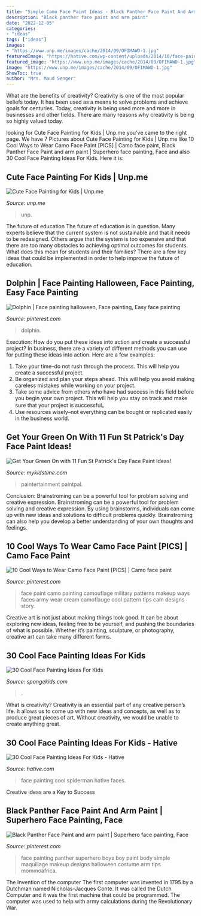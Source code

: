 ```yaml
---
title: "Simple Camo Face Paint Ideas - Black Panther Face Paint And Arm Paint"
description: "Black panther face paint and arm paint"
date: "2022-12-05"
categories:
- "ideas"
tags: ["ideas"]
images:
- "https://www.unp.me/images/cache/2014/09/OFIMAWD-1.jpg"
featuredImage: "https://hative.com/wp-content/uploads/2014/10/face-painting-ideas-for-kids/20-spiderman.jpg"
featured_image: "https://www.unp.me/images/cache/2014/09/OFIMAWD-1.jpg"
image: "https://www.unp.me/images/cache/2014/09/OFIMAWD-1.jpg"
ShowToc: true
author: "Mrs. Maud Senger"
---
```



What are the benefits of creativity?
Creativity is one of the most popular beliefs today. It has been used as a means to solve problems and achieve goals for centuries. Today, creativity is being used more and more in businesses and other fields. There are many reasons why creativity is being so highly valued today.

	

		
looking for Cute Face Painting for Kids | Unp.me you've came to the right page. We have 7 Pictures about Cute Face Painting for Kids | Unp.me like 10 Cool Ways to Wear Camo Face Paint [PICS] | Camo face paint, Black Panther Face Paint and arm paint | Superhero face painting, Face and also 30 Cool Face Painting Ideas For Kids. Here it is:
		
    
## Cute Face Painting For Kids | Unp.me

<img loading=lazy src="https://www.unp.me/images/cache/2014/09/OFIMAWD-1.jpg" onerror="this.onerror=null;this.src='https://tse4.mm.bing.net/th?id=OIP.VcfSi88X7OPQFmwPKG-XBgHaJr&amp;pid=15.1';" alt="Cute Face Painting for Kids | Unp.me">

_Source: unp.me_

>unp. 

	

The future of education
The future of education is in question. Many experts believe that the current system is not sustainable and that it needs to be redesigned. Others argue that the system is too expensive and that there are too many obstacles to achieving optimal outcomes for students. What does this mean for students and their families?
There are a few key ideas that could be implemented in order to help improve the future of education.

    
## Dolphin | Face Painting Halloween, Face Painting, Easy Face Painting

<img loading=lazy src="https://i.pinimg.com/736x/ba/9b/d6/ba9bd6f72add6f779211bd7242fdd862--dolphin-party-belly-painting.jpg" onerror="this.onerror=null;this.src='https://tse1.mm.bing.net/th?id=OIP.W-eAiuAZnhQwVpIuSopoVgHaJR&amp;pid=15.1';" alt="Dolphin | Face painting halloween, Face painting, Easy face painting">

_Source: pinterest.com_

>dolphin. 

	

Execution: How do you put these ideas into action and create a successful project?
In business, there are a variety of different methods you can use for putting these ideas into action. Here are a few examples:
1. Take your time–do not rush through the process. This will help you create a successful project.
2. Be organized and plan your steps ahead. This will help you avoid making careless mistakes while working on your project.
3. Take some advice from others who have had success in this field before you begin your own project. This will help you stay on track and make sure that your project is successful。
4. Use resources wisely–not everything can be bought or replicated easily in the business world.

    
## Get Your Green On With 11 Fun St Patrick&#039;s Day Face Paint Ideas!

<img loading=lazy src="https://www.mykidstime.com/wp-content/uploads/2021/02/St-Patricks-day-face-paint-2.jpg" onerror="this.onerror=null;this.src='https://tse3.mm.bing.net/th?id=OIP.iW4BOWj4WuX_MV5s6ie0ugHaJ4&amp;pid=15.1';" alt="Get Your Green On with 11 Fun St Patrick&#039;s Day Face Paint Ideas!">

_Source: mykidstime.com_

>paintertainment paintpal. 

	

Conclusion: Brainstroming can be a powerful tool for problem solving and creative expression.
Brainstroming can be a powerful tool for problem solving and creative expression. By using brainstorms, individuals can come up with new ideas and solutions to difficult problems quickly. Brainstroming can also help you develop a better understanding of your own thoughts and feelings.

    
## 10 Cool Ways To Wear Camo Face Paint [PICS] | Camo Face Paint

<img loading=lazy src="https://i.pinimg.com/736x/e7/32/39/e73239e689760e0521b34cef9c7a63a1--face-painting-tips-face-paintings.jpg" onerror="this.onerror=null;this.src='https://tse3.mm.bing.net/th?id=OIP.09f-kmTZjpBCKH5CqS-bDgHaHe&amp;pid=15.1';" alt="10 Cool Ways to Wear Camo Face Paint [PICS] | Camo face paint">

_Source: pinterest.com_

>face paint camo painting camouflage military patterns makeup ways faces army wear cream camoflauge cool pattern tips cam designs story. 

	

Creative art is not just about making things look good. It can be about exploring new ideas, feeling free to be yourself, and pushing the boundaries of what is possible. Whether it’s painting, sculpture, or photography, creative art can take many different forms.

    
## 30 Cool Face Painting Ideas For Kids

<img loading=lazy src="https://spongekids.com/wp-content/uploads/2014/10/face-painting-ideas-for-kids/9-elsas-crown.jpg" onerror="this.onerror=null;this.src='https://tse3.mm.bing.net/th?id=OIP.PKB1YmtuYc41Qu995jNZ0gHaLH&amp;pid=15.1';" alt="30 Cool Face Painting Ideas For Kids">

_Source: spongekids.com_

>. 

	

What is creativity?
Creativity is an essential part of any creative person’s life. It allows us to come up with new ideas and concepts, as well as to produce great pieces of art. Without creativity, we would be unable to create anything great.

    
## 30 Cool Face Painting Ideas For Kids - Hative

<img loading=lazy src="https://hative.com/wp-content/uploads/2014/10/face-painting-ideas-for-kids/20-spiderman.jpg" onerror="this.onerror=null;this.src='https://tse3.mm.bing.net/th?id=OIP.pBAYnvjJaB5QzY49PwPMOAHaJ4&amp;pid=15.1';" alt="30 Cool Face Painting Ideas For Kids - Hative">

_Source: hative.com_

>face painting cool spiderman hative faces. 

	

Creative ideas are a Key to Success

    
## Black Panther Face Paint And Arm Paint | Superhero Face Painting, Face

<img loading=lazy src="https://i.pinimg.com/736x/f8/7d/b9/f87db988f625ddf2c70cae977ad18246.jpg" onerror="this.onerror=null;this.src='https://tse4.mm.bing.net/th?id=OIP.7q3uAC65OXEqzypw6IdpCgHaJ3&amp;pid=15.1';" alt="Black Panther Face Paint and arm paint | Superhero face painting, Face">

_Source: pinterest.com_

>face painting panther superhero boys boy paint body simple maquillage makeup designs halloween costume arm tips mommoafrica. 

	

The Invention of the computer
The first computer was invented in 1795 by a Dutchman named Nicholas-Jacques Conte. It was called the Dutch Computer and it was the first machine that could be programmed. The computer was used to help with army calculations during the Revolutionary War.

